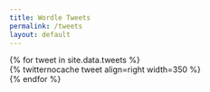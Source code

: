 ```yaml
---
title: Wordle Tweets
permalink: /tweets
layout: default
---
```


<div class="row">
{% for tweet in site.data.tweets %}
<div class="col-4 col-md-3 col-sm-1">
{% twitternocache tweet align=right width=350 %}
</div>
{% endfor %}
</div>
